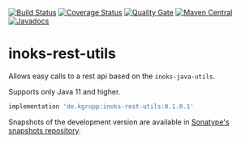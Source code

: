 [![Build Status](https://travis-ci.org/kgrupp/inoks-rest-utils.svg?branch=master)](https://travis-ci.org/kgrupp/inoks-rest-utils)
[![Coverage Status](https://coveralls.io/repos/github/kgrupp/inoks-rest-utils/badge.svg?branch=master)](https://coveralls.io/github/kgrupp/inoks-rest-utils?branch=master)
[![Quality Gate](https://sonarcloud.io/api/project_badges/measure?project=inoks-rest-utils&metric=alert_status)](https://sonarcloud.io/dashboard?id=inoks-rest-utils)
[![Maven Central](https://img.shields.io/maven-central/v/de.kgrupp/inoks-rest-utils.svg?label=Maven%20Central)](https://search.maven.org/search?q=g:%22de.kgrupp%22%20AND%20a:%22inoks-rest-utils%22)
[![Javadocs](http://www.javadoc.io/badge/de.kgrupp/inoks-rest-utils.svg)](http://www.javadoc.io/doc/de.kgrupp/inoks-rest-utils)

# inoks-rest-utils
Allows easy calls to a rest api based on the `inoks-java-utils`.

Supports only Java 11 and higher.

```gradle
implementation 'de.kgrupp:inoks-rest-utils:0.1.0.1'
```

Snapshots of the development version are available in [Sonatype's snapshots repository][snapshots].

[maven]: https://maven-badges.herokuapp.com/maven-central/de.kgrupp/inoks-rest-utils
[snapshots]: https://oss.sonatype.org/content/repositories/snapshots